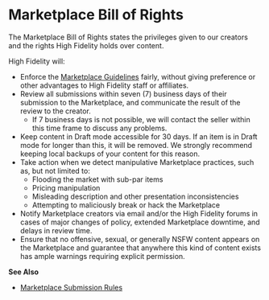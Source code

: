 # Marketplace Bill of Rights

The Marketplace Bill of Rights states the privileges given to our creators and the rights High Fidelity holds over content.  

High Fidelity will:
* Enforce the [Marketplace Guidelines](submission-rules) fairly, without giving preference or other advantages to High Fidelity staff or affiliates.
* Review all submissions within seven (7) business days of their submission to the Marketplace, and communicate the result of the review to the creator.
    * If 7 business days is not possible, we will contact the seller within this time frame to discuss any problems.
* Keep content in Draft mode accessible for 30 days. If an item is in Draft mode for longer than this, it will be removed. We strongly recommend keeping local backups of your content for this reason.
* Take action when we detect manipulative Marketplace practices, such as, but not limited to: 
    * Flooding the market with sub-par items
    * Pricing manipulation
    * Misleading description and other presentation inconsistencies
    * Attempting to maliciously break or hack the Marketplace
* Notify Marketplace creators via email and/or the High Fidelity forums in cases of major changes of policy, extended Marketplace downtime, and delays in review time.
* Ensure that no offensive, sexual, or generally NSFW content appears on the Marketplace and guarantee that anywhere this kind of content exists has ample warnings requiring explicit permission.

    

**See Also**

+ [Marketplace Submission Rules](submission-rules.html)